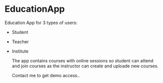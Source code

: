 # EducationApp

Education App for 3 types of users: 
- Student
- Teacher
- Institute

  The app contains courses with online sessions so student can attend and join courses as the instructor can create and uploade new courses.

  Contact me to get demo access..
